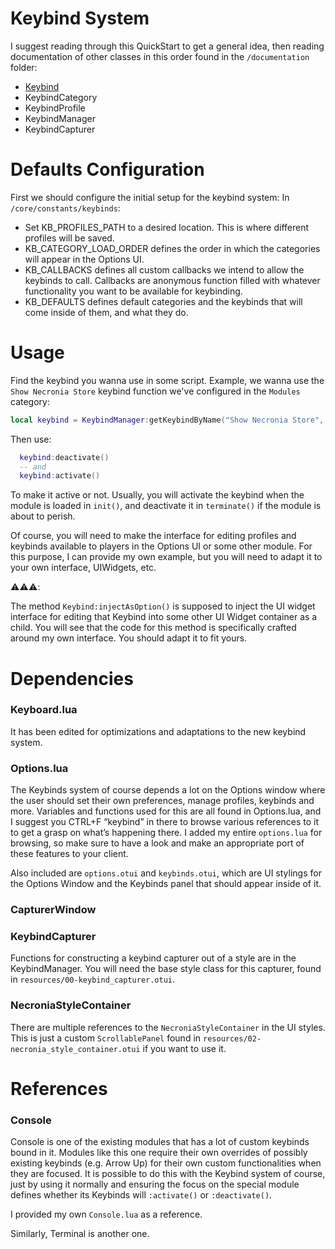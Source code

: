 # Keybind System
I suggest reading through this QuickStart to get a general idea, then reading documentation of other classes in this order found in the `/documentation` folder:

* [Keybind](/documentation/Keybind.html.md)
* KeybindCategory
* KeybindProfile
* KeybindManager
* KeybindCapturer

# Defaults Configuration
First we should configure the initial setup for the keybind system:
In `/core/constants/keybinds`:

* Set KB_PROFILES_PATH to a desired location. This is where different profiles will be saved.
* KB_CATEGORY_LOAD_ORDER defines the order in which the categories will appear in the Options UI.
* KB_CALLBACKS defines all custom callbacks we intend to allow the keybinds to call. Callbacks are anonymous function filled with whatever functionality you want to be available for keybinding.
* KB_DEFAULTS defines default categories and the keybinds that will come inside of them, and what they do.

# Usage
Find the keybind you wanna use in some script.
Example, we wanna use the `Show Necronia Store` keybind function we've configured in the `Modules` category:

```lua
local keybind = KeybindManager:getKeybindByName("Show Necronia Store", "Modules")
```

Then use:

```lua
  keybind:deactivate()
  -- and
  keybind:activate()
```

To make it active or not. Usually, you will activate the keybind when the module is loaded in `init()`, and deactivate it in `terminate()` if the module is about to perish.

Of course, you will need to make the interface for editing profiles and keybinds available to players in the Options UI or some other module. For this purpose, I can provide my own example, but you will need to adapt it to your own interface, UIWidgets, etc.

⚠️⚠️⚠️:

The method `Keybind:injectAsOption()` is supposed to inject the UI widget interface for editing that Keybind into some other UI Widget container as a child. You will see that the code for this method is specifically crafted around my own interface. You should adapt it to fit yours.

# Dependencies

### Keyboard.lua
It has been edited for optimizations and adaptations to the new keybind system.

### Options.lua

The Keybinds system of course depends a lot on the Options window where the user should set their own preferences, manage profiles, keybinds and more.
Variables and functions used for this are all found in Options.lua, and I suggest you CTRL+F “keybind” in there to browse various references to it to get a grasp on what’s happening there. I added my entire `options.lua` for browsing, so make sure to have a look and make an appropriate port of these features to your client.

Also included are `options.otui` and `keybinds.otui`, which are UI stylings for the Options Window and the Keybinds panel that should appear inside of it.

### CapturerWindow

### KeybindCapturer

Functions for constructing a keybind capturer out of a style are in the KeybindManager. You will need the base style class for this capturer, found in `resources/00-keybind_capturer.otui`.

### NecroniaStyleContainer

There are multiple references to the `NecroniaStyleContainer` in the UI styles. This is just a custom `ScrollablePanel` found in `resources/02-necronia_style_container.otui` if you want to use it.

# References

### Console

Console is one of the existing modules that has a lot of custom keybinds bound in it.
Modules like this one require their own overrides of possibly existing keybinds (e.g. Arrow Up) for their own custom functionalities when they are focused.
It is possible to do this with the Keybind system of course, just by using it normally and ensuring the focus on the special module defines whether its Keybinds will `:activate()` or `:deactivate()`.

I provided my own `Console.lua` as a reference.

Similarly, Terminal is another one.
